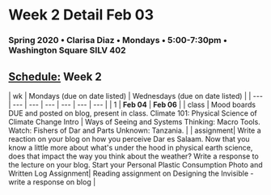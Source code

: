 # Week 2 Detail Feb 03

### Spring 2020 • Clarisa Diaz • Mondays • 5:00-7:30pm • Washington Square SILV 402

## [Schedule:](./) Week 2

| wk | Mondays \(due on date listed\) | Wednesdays \(due on date listed\) |
| --- | --- | --- | --- | --- | --- | --- |
| 1 | **Feb 04** | **Feb 06** |
| class | Mood boards DUE and posted on blog, present in class. Climate 101: Physical Science of Climate Change Intro | Ways of Seeing and Systems Thinking: Macro Tools. Watch: Fishers of Dar and Parts Unknown: Tanzania. |
| assignment| Write a reaction on your blog on how you perceive Dar es Salaam. Now that you know a little more about what's under the hood in physical earth science, does that impact the way you think about the weather?  Write a response to the lecture on your blog.  Start your Personal Plastic Consumption Photo and Written Log Assignment|  Reading assignment on Designing the Invisible - write a response on blog |
